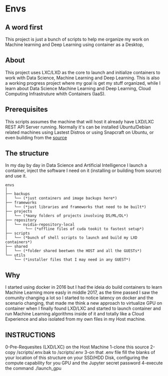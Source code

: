 # Envs

## A word first
This project is just a bunch of scripts to help me organize my work on Machine learning and Deep Learning using container as a Desktop,

## About
This project uses LXC/LXD as the core to launch and initialize containers to work with Data Science, Machine Learning and Deep Learning. 
This is also a working progress project where my goal is get my stuff organized, while I learn about Data Science Machine Learning and Deep Learning, Cloud Computing Infrastruture whith Containers (IaaS).

## Prerequisites
This scripts assumes the machine that will host it already have LXD/LXC REST API Server running.
Normally it's can be installed Ubuntu/Debian related machines using Lastest Distros or using Snapcraft on Ubuntu, or even building from the [source](https://github.com/lxc/lxd/) 

## The structure
In my day by day in Data Science and Artificial Intelligence I launch a container, inject the software I need on it (installing or building from source) and use it.

```
envs
│
├── backups
│   └── (*just containers and image backups here*)
├── frameworks
│   └── (*just libraries and frameworks that need to be built*)
├── projects
│   └── (*many folders of projects involving DS/ML/DL*)
├── repository
│   └── nvidia-repository-local
│        └── (*offline files of cuda tookit to fastest setup*)
├── scripts
│   └── (*bunch of shell scripts to launch and build my LXD containers*)
├── shared
│   └── (*folder shared beetwen the HOST and all the GUESTs*)
└── utils
    └── (*installer files that I may need in any GUEST*)
```


## Why
I started using docker in 2016 but I had the ideia do build containers to learn Machine Learning more easly in middle 2017, as the time passed I saw the comunity changing a lot so I started to notice latency on docker and the scenario changing, that made me think a new approach to virtualize GPU on container when I finally found LXD/LXC and started to launch container and run Machine Learning algorithms inside of it and totally like a Cloud Experience and also isolated from my own files in my Host machine.

## INSTRUCTIONS
0-Pre-Requesites (LXD/LXC) on the Host Machine
1-clone this source
2-copy /scripts/.env.bak to /scripts/.env
3-on that .env file fill the blanks of your location of this structure on your SSD/HDD Disk, configuring the compute capability for you GPU and the Jupyter secret password
4-execute the command ./launch_gpu


